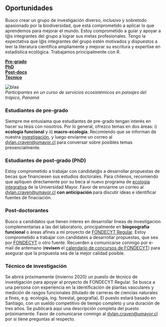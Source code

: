 ## Oportunidades      

Busco crear un grupo de investigación diverso, inclusivo y sobretodo apasionado por la biodiversidad, 
que está comprometido a aplicar lo que aprendemos para mejorar el mundo. Estoy comprometido 
a guiar y apoyar a l@s integrantes del grupo a lograr sus metas profesionales. Tengo la expectativa que l@s integrantes del grupo estén motivados y dispuestos a leer la literatura científica ampliamente y mejorar su escritura y 
expertise en estadística ecológica. Trabajamos principalmente con R.  

[**Pre-grado**](#estudiantes-de-pre-grado)   
[**PhD**](#estudiantes-de-post-grado)   
[**Post-docs**](#post-doctorantes)  
[**Técnico**](#técnico-de-investigación)  


![blaa](/images/ELTI_estudiantes.png)  
_Participantes en un curso de servicios ecosistémicos en paisajes del trópico, Panamá_

### Estudiantes de pre-grado  

Siempre me entusiama que estudiantes de pre-grado tengan interés en hacer su tésis con nosotros. 
Por lo general, ofrezco temas en dos áreas: i) **ecología funcional** y 
ii) **macro-ecología**. Recomiendo que se informan de nuestra [investigación](/research), y
luego enviarme un correo al <dylan.craven@umayor.cl> para conversar sobre posibles temas 
presencialmente.  

### Estudiantes de post-grado (PhD) 

Estoy comprometido a trabajar con candidat@s a desarrollar propuestas de becas que financiesen 
sus estudios doctorales. Para chilenos, recomiendo que apliquen directamente por su beca al 
nuevo programa de [ecologia integrativa](https://www.umayor.cl/postgradomayor/20007?programa=doctorado-en-ecologia-integrativa-(santiago)&medio=20007) de la Universidad Mayor. Favor de enviarme un correo al <dylan.craven@umayor.cl> 
**con anticipación** para discutir ideas e identificar fuentes de finaciación.   

### Post-doctorantes  

Busco a candidatos que tienen interes en desarrollar lineas de investigacion complementarias a
las del laboratorio, principalmente en **biogeografia funcional** o áreas afines a mi proyecto 
de [FONDECYT Regular](/research). Estoy comprometido a trabajar con candidates a desarrollar propuestas, que sea
por [FONDECYT](https://www.anid.cl/concursos/concurso/?id=281) o otro fuente. Recuerden a 
comunicarse conmigo por e-mail de antemano (**revisen** el [calendario de concursos de FONDECYT](https://www.conicyt.cl/fondecyt/2019/12/18/conoce-el-calendario-de-concursos-fondecyt-2020/))
 para asegurar que la propuesta sea de la mejor calidad posible.  
 
### Técnico de investigación  

Se abrirá próximamente (invierno 2020) un puesto de técnico de investigación para apoyar 
al proyecto de FONDECYT Regular. Se busca a una persona con experiencia en la 
identificación de plantas vasculares y medición de rasgos funcionales (titulado de carreras
de ciencias naturales a fines, e.g. ecología, ing. forestal, geografía). El puesto estará basado en 
Santiago, con un sueldo competitivo de tiempo completo y una duración de tres años. 
Se publicará aquí una descripción completa del puesto próximamente. Favor de comunicarse conmigo 
al <dylan.craven@umayor.cl> por si tiene preguntas al respecto.  



